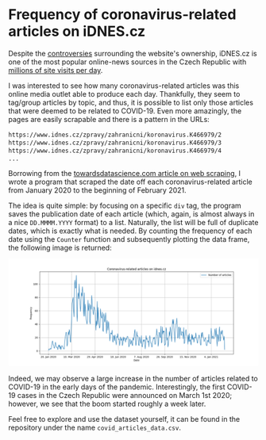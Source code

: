 # Frequency of coronavirus-related articles on iDNES.cz

Despite the [controversies](https://en.wikipedia.org/wiki/Mafra_(company)) surrounding the website's ownership, iDNES.cz is one of the most popular online-news sources in the Czech Republic with [millions of site visits per day](https://rating.gemius.com/cz/tree/2). 

I was interested to see how many coronavirus-related articles was this online media outlet able to produce each day. Thankfully, they seem to tag/group articles by topic, and thus, it is possible to list only those articles that were deemed to be related to COVID-19. Even more amazingly, the pages are easily scrapable and there is a pattern in the URLs:

```
https://www.idnes.cz/zpravy/zahranicni/koronavirus.K466979/2
https://www.idnes.cz/zpravy/zahranicni/koronavirus.K466979/3
https://www.idnes.cz/zpravy/zahranicni/koronavirus.K466979/4
...
```

Borrowing from the [towardsdatascience.com article on web scraping](https://towardsdatascience.com/web-scraping-using-python-4cb2faade338), I wrote a program that scraped the date off each coronavirus-related article from January 2020 to the beginning of February 2021. 

The idea is quite simple: by focusing on a specific `div` tag, the program saves the publication date of each article (which, again, is almost always in a nice `DD.MMMM.YYYY` format) to a list. Naturally, the list will be full of duplicate dates, which is exactly what is needed. By counting the frequency of each date using the `Counter` function and subsequently plotting the data frame, the following image is returned:

![covid_articles_plot](img/covid_articles_plot.png)

Indeed, we may observe a large increase in the number of articles related to COVID-19 in the early days of the pandemic. Interestingly, the first COVID-19 cases in the Czech Republic were announced on March 1st 2020; however, we see that the boom started roughly a week later.

Feel free to explore and use the dataset yourself, it can be found in the repository under the name `covid_articles_data.csv`.
